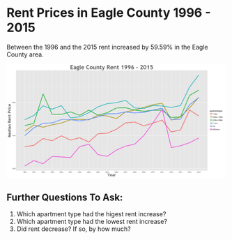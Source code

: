 Rent Prices in Eagle County 1996 - 2015
================

Between the 1996 and the 2015 rent increased by 59.59% in the Eagle County area.

![](../images/eaglecounty.png)

Further Questions To Ask:
-------------------------

1.  Which apartment type had the higest rent increase?
2.  Which apartment type had the lowest rent increase?
3.  Did rent decrease? If so, by how much?
